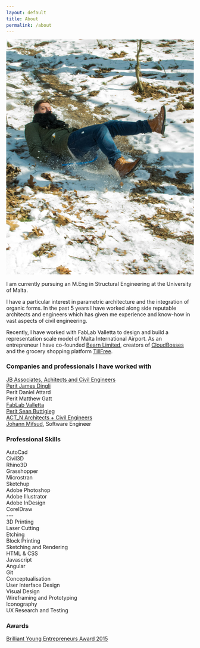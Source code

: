 ```yaml
---
layout: default
title: About
permalink: /about
---
```


 ![Me](/assets/img/home.jpg)

I am currently pursuing an M.Eng in Structural Engineering at the University of Malta.

I have a particular interest in parametric architecture and the integration of organic forms. In the past 5 years I have worked along side reputable architects and engineers which has given me experience and know-how in vast aspects of civil engineering.

Recently, I have worked with FabLab Valletta to design and build a representation scale model of Malta International Airport. As an entrepreneur I have co-founded [Bearn Limited](http://bearn.com/), creators of [CloudBosses](http://cloudbosses.com/) and the grocery shopping platform [TillFree](https://tillfree.com/).
<div class="row pb-3">
<div class="col-md-12">
	<h3>Companies and professionals I have worked with</h3>
</div>
<div class="col-md-12">
<a href="https://www.linkedin.com/company/joe-bugeja-associates/about/">JB Associates, Achitects and Civil Engineers</a><br>
<a href="http://www.jamesdingli.com.mt/index.html">Perit James Dingli</a><br>
Perit Daniel Attard<br>
Perit Matthew Gatt<br>	
<a href="https://www.apvalletta.eu/about/4-sapperstreet/fablabvalletta">FabLab Valletta</a><br>	
<a href="https://archinect.com/sean.a.buttigieg">Perit Sean Buttigieg</a><br>
<a href="http://www.actn-studio.com/?utm_source=Yellow&utm_medium=Yellow-Website&utm_campaign=Landing-Page">ACT_N Architects + Civil Engineers</a><br>
<a href="http://johannmifsud.com/">Johann Mifsud</a>, Software Engineer
</div>
</div>

<div class="row pb-3">
<div class="col-md-12">
	<h3>Professional Skills</h3>
</div>
<div class="col-md-6">
AutoCad<br>
Civil3D<br>	
Rhino3D<br>
Grasshopper<br>
Microstran<br>
Sketchup<br>
Adobe Photoshop<br>
Adobe Illustrator<br>
Adobe InDesign<br>
CorelDraw<br>
---<br>
3D Printing<br>
Laser Cutting<br>
Etching<br>
Block Printing<br>
Sketching and Rendering<br>
</div>
	<div class="col-md-6">
HTML & CSS<br>
Javascript<br>
Angular<br>
Git<br>
Conceptualisation<br>
User Interface Design<br>
Visual Design<br>
Wireframing and Prototyping<br>
Iconography<br>
UX Research and Testing<br>

</div>
</div>

### Awards

[Brilliant Young Entrepreneurs Award 2015](https://timesofmalta.com/articles/view/ye-team-all-for-active-lifestyle.578093)